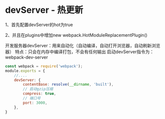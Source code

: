 # devServer - 热更新
1、首先配置devServer的hot为true

2、并且在plugins中增加new webpack.HotModuleReplacementPlugin()

开发服务器devServer：用来自动化（自动编译，自动打开浏览器，自动刷新浏览器）
特点：只会在内存中编译打包，不会有任何输出
启动devServer指令为：webpack-dev-server

```js
const webpack = require('webpack');
module.exports = {
    //....
    devServer: {
        contentBase: resolve(__dirname, 'built'),
        // 启动gzip压缩
        compress: true,
        // 端口号
        port: 3000,
    },
}
```


